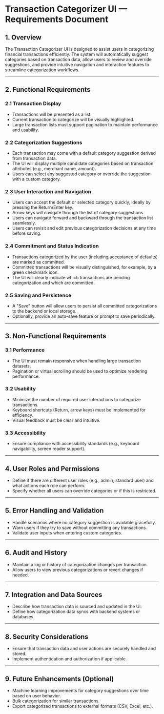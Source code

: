# Transaction Categorizer UI — Requirements Document

## 1. Overview  
The Transaction Categorizer UI is designed to assist users in categorizing financial transactions efficiently. The system will automatically suggest categories based on transaction data, allow users to review and override suggestions, and provide intuitive navigation and interaction features to streamline categorization workflows.

---

## 2. Functional Requirements

### 2.1 Transaction Display  
- Transactions will be presented as a list.  
- Current transaction to categorize will be visually highlighted.  
- Large transaction lists must support pagination to maintain performance and usability.

### 2.2 Categorization Suggestions  
- Each transaction may come with a default category suggestion derived from transaction data.  
- The UI will display multiple candidate categories based on transaction attributes (e.g., merchant name, amount).  
- Users can select any suggested category or override the suggestion with a custom category.

### 2.3 User Interaction and Navigation  
- Users can accept the default or selected category quickly, ideally by pressing the Return/Enter key.  
- Arrow keys will navigate through the list of category suggestions.  
- Users can navigate forward and backward through the transaction list seamlessly.  
- Users can revisit and edit previous categorization decisions at any time before saving.

### 2.4 Commitment and Status Indication  
- Transactions categorized by the user (including acceptance of defaults) are marked as committed.  
- Committed transactions will be visually distinguished, for example, by a green checkmark icon.  
- The UI will clearly indicate which transactions are pending categorization and which are committed.

### 2.5 Saving and Persistence  
- A "Save" button will allow users to persist all committed categorizations to the backend or local storage.  
- Optionally, provide an auto-save feature or prompt to save periodically.

---

## 3. Non-Functional Requirements

### 3.1 Performance  
- The UI must remain responsive when handling large transaction datasets.  
- Pagination or virtual scrolling should be used to optimize rendering performance.

### 3.2 Usability  
- Minimize the number of required user interactions to categorize transactions.  
- Keyboard shortcuts (Return, arrow keys) must be implemented for efficiency.  
- Visual feedback must be clear and intuitive.

### 3.3 Accessibility  
- Ensure compliance with accessibility standards (e.g., keyboard navigability, screen reader support).

---

## 4. User Roles and Permissions  
- Define if there are different user roles (e.g., admin, standard user) and what actions each role can perform.  
- Specify whether all users can override categories or if this is restricted.

---

## 5. Error Handling and Validation  
- Handle scenarios where no category suggestion is available gracefully.  
- Warn users if they try to save without committing any transactions.  
- Validate user inputs when entering custom categories.

---

## 6. Audit and History  
- Maintain a log or history of categorization changes per transaction.  
- Allow users to view previous categorizations or revert changes if needed.

---

## 7. Integration and Data Sources  
- Describe how transaction data is sourced and updated in the UI.  
- Define how categorization data syncs with backend systems or databases.

---

## 8. Security Considerations  
- Ensure that transaction data and user actions are securely handled and stored.  
- Implement authentication and authorization if applicable.

---

## 9. Future Enhancements (Optional)  
- Machine learning improvements for category suggestions over time based on user behavior.  
- Bulk categorization for similar transactions.  
- Export categorized transactions to external formats (CSV, Excel, etc.).

